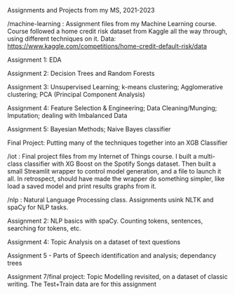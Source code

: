 Assignments and Projects from my MS, 2021-2023

/machine-learning :
Assignment files from my Machine Learning course. Course followed a home credit risk dataset from Kaggle all the way through, using different techniques on it.
Data: https://www.kaggle.com/competitions/home-credit-default-risk/data

Assignment 1: EDA

Assignment 2: Decision Trees and Random Forests

Assignment 3: Unsupervised Learning; k-means clustering; Agglomerative clustering; PCA (Principal Component Analysis)

Assignment 4: Feature Selection & Engineering; Data Cleaning/Munging; Imputation; dealing with Imbalanced Data

Assignment 5: Bayesian Methods; Naive Bayes classifier

Final Project: Putting many of the techniques together into an XGB Classifier


/iot :
Final project files from my Internet of Things course. I built a multi-class classifier with XG Boost on the Spotify Songs dataset. Then built a small Streamlit wrapper to control model generation, and a file to launch it all. In retrospect, should have made the wrapper do something simpler, like load a saved model and print results graphs from it.


/nlp : Natural Language Processing class. Assignments usink NLTK and spaCy for NLP tasks.

Assignment 2: NLP basics with spaCy. Counting tokens, sentences, searching for tokens, etc.

Assignment 4: Topic Analysis on a dataset of text questions

Assignment 5 - Parts of Speech identification and analysis; dependancy trees

Assignment 7/final project: Topic Modelling revisited, on a dataset of classic writing. The Test+Train data are for this assignment
